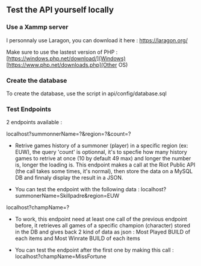 ## Test the API yourself locally
### Use a Xammp server
I personnaly use Laragon, you can download it here : https://laragon.org/

Make sure to use the lastest version of PHP : [https://windows.php.net/download/](Windows) [https://www.php.net/downloads.php](Other OS)

### Create the database

To create the database, use the script in api/config/database.sql

### Test Endpoints

2 endpoints available :

localhost?summonnerName=?&region=?&count=?

* Retrive games history of a summoner (player) in a specific region (ex: EUW), the query 'count' is optionnal, it's to specfie how many history games to retrive at once (10 by default 49 max) and longer the number is, longer the loading is.
This endpoint makes a call at the Riot Public API (the call takes some times, it's normal), then store the data on a MySQL DB and finnaly display the result in a JSON.

* You can test the endpoint with the following data : localhost?summonerName=Skillpadre&region=EUW


localhost?champName=?
* To work, this endpoint need at least one call of the previous endpoint before, it retrieves all games of a specific champion (character) stored in the DB and gives back 2 kind of data as json : Most Played BUILD of each items and Most Winrate BUILD of each items

* You can test the endpoint after the first one by making this call : localhost?champName=MissFortune
